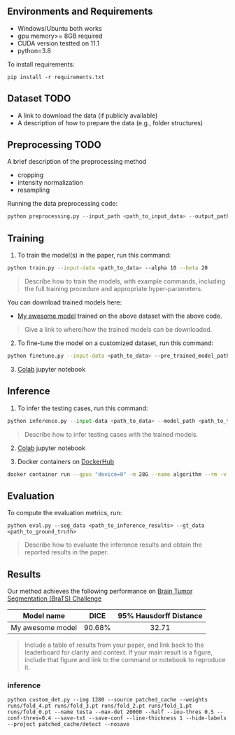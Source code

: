 ## Environments and Requirements

- Windows/Ubuntu both works
- gpu memory>= 8GB required
- CUDA version testted on 11.1
- python=3.8

To install requirements:

```setup
pip install -r requirements.txt
```


## Dataset TODO

- A link to download the data (if publicly available)
- A description of how to prepare the data (e.g., folder structures) 

## Preprocessing TODO

A brief description of the preprocessing method

- cropping
- intensity normalization
- resampling  

Running the data preprocessing code:

```python
python preprocessing.py --input_path <path_to_input_data> --output_path <path_to_output_data>
```

## Training

1. To train the model(s) in the paper, run this command:

```bash
python train.py --input-data <path_to_data> --alpha 10 --beta 20
```

>Describe how to train the models, with example commands, including the full training procedure and appropriate hyper-parameters.

You can download trained models here:

- [My awesome model](https://drive.google.com/mymodel.pth) trained on the above dataset with the above code. 

>Give a link to where/how the trained models can be downloaded.


2. To fine-tune the model on a customized dataset, run this command:

```bash
python finetune.py --input-data <path_to_data> --pre_trained_model_path <path to pre-trained model> --other_flags
```

3. [Colab](https://colab.research.google.com/) jupyter notebook


## Inference

1. To infer the testing cases, run this command:

```python
python inference.py --input-data <path_to_data> --model_path <path_to_trained_model> --output_path <path_to_output_data>
```

> Describe how to infer testing cases with the trained models.

2. [Colab](https://colab.research.google.com/) jupyter notebook

3. Docker containers on [DockerHub](https://hub.docker.com/)

```bash
docker container run --gpus "device=0" -m 28G --name algorithm --rm -v $PWD/CellSeg_Test/:/workspace/inputs/ -v $PWD/algorithm_results/:/workspace/outputs/ algorithm:latest /bin/bash -c "sh predict.sh"
```

## Evaluation

To compute the evaluation metrics, run:

```eval
python eval.py --seg_data <path_to_inference_results> --gt_data <path_to_ground_truth>
```

>Describe how to evaluate the inference results and obtain the reported results in the paper.



## Results

Our method achieves the following performance on [Brain Tumor Segmentation (BraTS) Challenge](https://www.med.upenn.edu/cbica/brats2020/)

| Model name       |  DICE  | 95% Hausdorff Distance |
| ---------------- | :----: | :--------------------: |
| My awesome model | 90.68% |         32.71          |

>Include a table of results from your paper, and link back to the leaderboard for clarity and context. If your main result is a figure, include that figure and link to the command or notebook to reproduce it. 





### inference

```
python custom_det.py --img 1280 --source patched_cache --weights runs/fold_4.pt runs/fold_3.pt runs/fold_2.pt runs/fold_1.pt runs/fold_0.pt --name testa --max-det 20000 --half --iou-thres 0.5 --conf-thres=0.4 --save-txt --save-conf --line-thickness 1 --hide-labels --project patched_cache/detect --nosave
```
